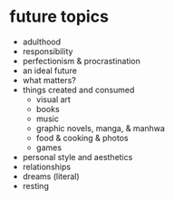 # future topics

* adulthood 
* responsibility
* perfectionism & procrastination 
* an ideal future
* what matters?
* things created and consumed  
    * visual art 
    * books
    * music
    * graphic novels, manga, & manhwa 
    * food & cooking & photos 
    * games 
* personal style and aesthetics  
* relationships 
* dreams (literal) 
* resting 